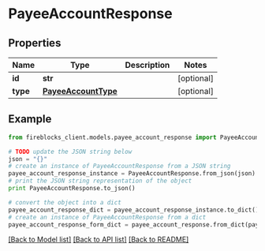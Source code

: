 # PayeeAccountResponse


## Properties
Name | Type | Description | Notes
------------ | ------------- | ------------- | -------------
**id** | **str** |  | [optional] 
**type** | [**PayeeAccountType**](PayeeAccountType.md) |  | [optional] 

## Example

```python
from fireblocks_client.models.payee_account_response import PayeeAccountResponse

# TODO update the JSON string below
json = "{}"
# create an instance of PayeeAccountResponse from a JSON string
payee_account_response_instance = PayeeAccountResponse.from_json(json)
# print the JSON string representation of the object
print PayeeAccountResponse.to_json()

# convert the object into a dict
payee_account_response_dict = payee_account_response_instance.to_dict()
# create an instance of PayeeAccountResponse from a dict
payee_account_response_form_dict = payee_account_response.from_dict(payee_account_response_dict)
```
[[Back to Model list]](../README.md#documentation-for-models) [[Back to API list]](../README.md#documentation-for-api-endpoints) [[Back to README]](../README.md)


